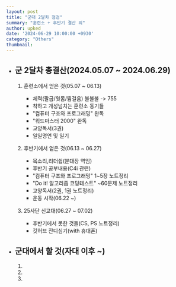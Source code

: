 ```yaml
---
layout: post
title: "군대 2달차 점검"
summary: "훈련소 + 후반기 결산 외"
author: upked
date: '2024-06-29 10:00:00 +0930'
category: "Others"
thumbnail:
---
```


- ## 군 2달차 총결산(2024.05.07 ~ 2024.06.29)

    1. 훈련소에서 얻은 것(05.07 ~ 06.13)
        - 체력(팔굽/윗몸/뜀걸음) 불불불 -> 755
        - 착하고 개성넘치는 훈련소 동기들
        - "컴퓨터 구조와 프로그래밍" 완독
        - "워드마스터 2000" 완독
        - 교양독서(3권)
        - 일일명언 및 일기


    2. 후반기에서 얻은 것(06.13 ~ 06.27)
        - 목소리,리더쉽(분대장 역임)
        - 후반기 공부내용(C4i 관련)
        - "컴퓨터 구조와 프로그래밍" 1~5장 노트정리
        - "Do it! 알고리즘 코딩테스트" ~60문제 노트정리
        - 교양독서(2권, 1권 노트정리)
        - 운동 시작(06.22 ~)

    3. 25사단 신교대(06.27 ~ 07.02)
        - 후반기에서 못한 것들(CS, PS 노트정리)
        - 깃허브 잔디심기(with 휴대폰)


- ## 군대에서 할 것(자대 이후 ~)

    1.
    2. 
    3. 

